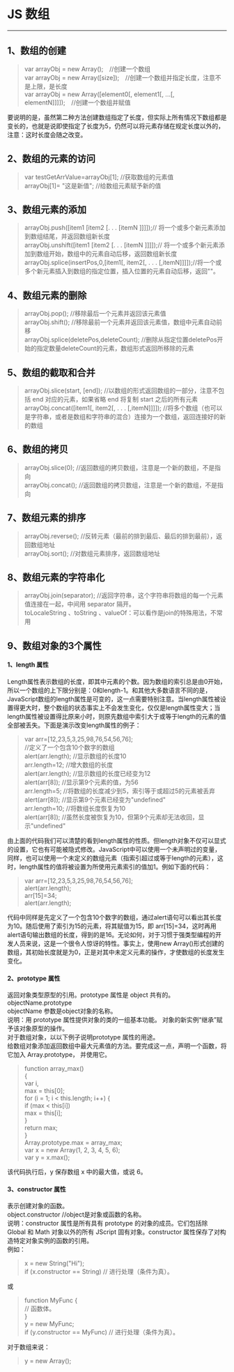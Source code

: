 # JS 数组

---

## 1、数组的创建
> var arrayObj = new Array();　//创建一个数组  
> var arrayObj = new Array([size]);　//创建一个数组并指定长度，注意不是上限，是长度  
> var arrayObj = new Array([element0[, element1[, ...[, elementN]]]]);　//创建一个数组并赋值

要说明的是，虽然第二种方法创建数组指定了长度，但实际上所有情况下数组都是变长的，也就是说即使指定了长度为5，仍然可以将元素存储在规定长度以外的，注意：这时长度会随之改变。

## 2、数组的元素的访问
> var testGetArrValue=arrayObj[1]; //获取数组的元素值  
> arrayObj[1]= "这是新值"; //给数组元素赋予新的值

## 3、数组元素的添加
> arrayObj.push([item1 [item2 [. . . [itemN ]]]]);// 将一个或多个新元素添加到数组结尾，并返回数组新长度  
> arrayObj.unshift([item1 [item2 [. . . [itemN ]]]]);// 将一个或多个新元素添加到数组开始，数组中的元素自动后移，返回数组新长度  
> arrayObj.splice(insertPos,0,[item1[, item2[, . . . [,itemN]]]]);//将一个或多个新元素插入到数组的指定位置，插入位置的元素自动后移，返回""。

## 4、数组元素的删除
> arrayObj.pop(); //移除最后一个元素并返回该元素值  
> arrayObj.shift(); //移除最前一个元素并返回该元素值，数组中元素自动前移  
> arrayObj.splice(deletePos,deleteCount); //删除从指定位置deletePos开始的指定数量deleteCount的元素，数组形式返回所移除的元素

## 5、数组的截取和合并
> arrayObj.slice(start, [end]); //以数组的形式返回数组的一部分，注意不包括 end 对应的元素，如果省略 end 将复制 start 之后的所有元素  
> arrayObj.concat([item1[, item2[, . . . [,itemN]]]]); //将多个数组（也可以是字符串，或者是数组和字符串的混合）连接为一个数组，返回连接好的新的数组

## 6、数组的拷贝
> arrayObj.slice(0); //返回数组的拷贝数组，注意是一个新的数组，不是指向  
> arrayObj.concat(); //返回数组的拷贝数组，注意是一个新的数组，不是指向

## 7、数组元素的排序
> arrayObj.reverse(); //反转元素（最前的排到最后、最后的排到最前），返回数组地址  
> arrayObj.sort(); //对数组元素排序，返回数组地址

## 8、数组元素的字符串化
> arrayObj.join(separator); //返回字符串，这个字符串将数组的每一个元素值连接在一起，中间用 separator 隔开。  
> toLocaleString 、toString 、valueOf：可以看作是join的特殊用法，不常用

## 9、数组对象的3个属性
#### 1、length 属性
Length属性表示数组的长度，即其中元素的个数。因为数组的索引总是由0开始，所以一个数组的上下限分别是：0和length-1。和其他大多数语言不同的是，JavaScript数组的length属性是可变的，这一点需要特别注意。当length属性被设置得更大时，整个数组的状态事实上不会发生变化，仅仅是length属性变大；当length属性被设置得比原来小时，则原先数组中索引大于或等于length的元素的值全部被丢失。下面是演示改变length属性的例子：
> var arr=[12,23,5,3,25,98,76,54,56,76];  
> //定义了一个包含10个数字的数组  
> alert(arr.length); //显示数组的长度10  
> arr.length=12; //增大数组的长度  
> alert(arr.length); //显示数组的长度已经变为12  
> alert(arr[8]); //显示第9个元素的值，为56  
> arr.length=5; //将数组的长度减少到5，索引等于或超过5的元素被丢弃  
> alert(arr[8]); //显示第9个元素已经变为"undefined"  
> arr.length=10; //将数组长度恢复为10  
> alert(arr[8]); //虽然长度被恢复为10，但第9个元素却无法收回，显示"undefined"

由上面的代码我们可以清楚的看到length属性的性质。但length对象不仅可以显式的设置，它也有可能被隐式修改。JavaScript中可以使用一个未声明过的变量，同样，也可以使用一个未定义的数组元素（指索引超过或等于length的元素），这时，length属性的值将被设置为所使用元素索引的值加1。例如下面的代码：
> var arr=[12,23,5,3,25,98,76,54,56,76];  
> alert(arr.length);  
> arr[15]=34;  
> alert(arr.length);

代码中同样是先定义了一个包含10个数字的数组，通过alert语句可以看出其长度为10。随后使用了索引为15的元素，将其赋值为15，即 arr[15]=34，这时再用alert语句输出数组的长度，得到的是16。无论如何，对于习惯于强类型编程的开发人员来说，这是一个很令人惊讶的特性。事实上，使用new Array()形式创建的数组，其初始长度就是为0，正是对其中未定义元素的操作，才使数组的长度发生变化。

#### 2、prototype 属性
返回对象类型原型的引用。prototype 属性是 object 共有的。  
objectName.prototype  
objectName 参数是object对象的名称。  
说明：用 prototype 属性提供对象的类的一组基本功能。 对象的新实例“继承”赋予该对象原型的操作。  
对于数组对象，以以下例子说明prototype 属性的用途。  
给数组对象添加返回数组中最大元素值的方法。要完成这一点，声明一个函数，将它加入 Array.prototype， 并使用它。
> function array_max()  
> {  
> var i,  
> max = this[0];  
> for (i = 1; i < this.length; i++) {  
> if (max < this[i])  
> max = this[i];  
> }  
> return max;  
> }  
> Array.prototype.max = array_max;  
> var x = new Array(1, 2, 3, 4, 5, 6);  
> var y = x.max();

该代码执行后，y 保存数组 x 中的最大值，或说 6。

#### 3、constructor 属性
表示创建对象的函数。  
object.constructor //object是对象或函数的名称。  
说明：constructor 属性是所有具有 prototype 的对象的成员。它们包括除 Global 和 Math 对象以外的所有 JScript 固有对象。constructor 属性保存了对构造特定对象实例的函数的引用。  
例如：
> x = new String("Hi");  
> if (x.constructor == String) // 进行处理（条件为真）。

或
> function MyFunc {  
> // 函数体。  
> }  
> y = new MyFunc;  
> if (y.constructor == MyFunc) // 进行处理（条件为真）。

对于数组来说：
> y = new Array();